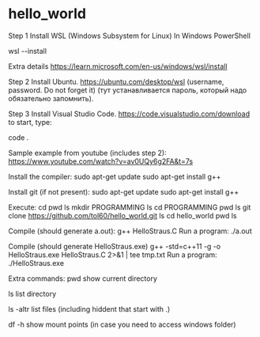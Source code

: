 # hello_world

Step 1 Install WSL (Windows Subsystem for Linux)
In Windows PowerShell

wsl --install

Extra details
https://learn.microsoft.com/en-us/windows/wsl/install

Step 2 Install Ubuntu.
https://ubuntu.com/desktop/wsl
(username, password. Do not forget it)
(тут устанавливается пароль, который надо обязательно запомнить).

Step 3 Install Visual Studio Code.
https://code.visualstudio.com/download
to start, type:

code .

Sample example from youtube (includes step 2):
https://www.youtube.com/watch?v=av0UQy6g2FA&t=7s

Install the compiler:
sudo apt-get update
sudo apt-get install g++

Install git (if not present):
sudo apt-get update
sudo apt-get install g++

Execute:
cd 
pwd
ls
mkdir PROGRAMMING
ls
cd PROGRAMMING
pwd
ls 
git clone https://github.com/tol60/hello_world.git
ls
cd hello_world
pwd
ls

Compile (should generate a.out):
g++ HelloStraus.C
Run a program:
./a.out

Compile (should generate HelloStraus.exe)
g++ -std=c++11 -g -o HelloStraus.exe HelloStraus.C  2>&1 | tee tmp.txt
Run a program:
./HelloStraus.exe

Extra commands:
pwd       show current directory

ls        list directory

ls -altr  list files (including hiddent that start with .)

df -h     show mount points (in case you need to access windows folder)




